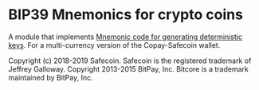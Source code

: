 
BIP39 Mnemonics for crypto coins 
=======

A module that implements [Mnemonic code for generating deterministic keys](https://github.com/bitcoin/bips/blob/master/bip-0039.mediawiki). For a multi-currency version of the Copay-Safecoin wallet.

Copyright (c) 2018-2019 Safecoin. Safecoin is the registered trademark of Jeffrey Galloway.
Copyright 2013-2015 BitPay, Inc. Bitcore is a trademark maintained by BitPay, Inc.